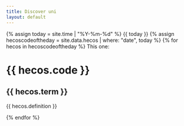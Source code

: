 ```yaml
---
title: Discover uni
layout: default
--- 
```

{% assign today = site.time | "%Y-%m-%d" %}
{{ today }}
{% assign hecoscodeoftheday = site.data.hecos | where: "date", today %}
{% for hecos in hecoscodeoftheday %}
This one:
 <h1>  {{ hecos.code }} </h1>
  <h2> {{ hecos.term }} </h2>
  <p> {{ hecos.definition }} </p>
{% endfor %}

